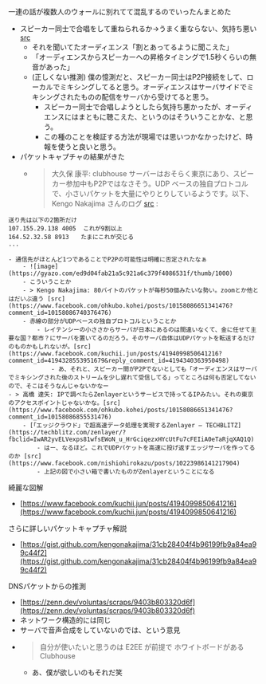 
一連の話が複数人のウォールに別れてて混乱するのでいったんまとめた

- スピーカー同士で合唱をして重ねられるか→うまく重ならない、気持ち悪い [src](https://www.facebook.com/nishiohirokazu/posts/10223981308457088?comment_id=10223983418149829)
    - それを聞いてたオーディエンス「割とあってるように聞こえた」
    - 「オーディエンスからスピーカーへの昇格タイミングで1.5秒くらいの無音があった」
    - (正しくない推測) 僕の憶測だと、スピーカー同士はP2P接続をして、ローカルでミキシングしてると思う。オーディエンスはサーバサイドでミキシングされたものの配信をサーバから受けてると思う。
        - スピーカー同士で合唱しようとしたら気持ち悪かったが、オーディエンスにはまともに聴こえた、というのはそういうことかな、と思う。
        - この種のことを検証する方法が現場では思いつかなかったけど、時報を使うと良いと思う。
- パケットキャプチャの結果がきた
    - > 大久保 康平: clubhouse サーバーはおそらく東京にあり、スピーカー参加中もP2Pではなさそう。UDP ベースの独自プロトコルで、小さいパケットを大量にやりとりしているようです。以下、 Kengo Nakajima さんのログ [src](https://facebook.com/ohkubo.kohei/posts/10158086651341476)
:

```
送り先は以下の2箇所だけ
107.155.29.138 4005  これが9割以上
164.52.32.58 8913　　たまにこれが交じる
...
```

    - 通信先がほとんど1つであることでP2Pの可能性は明確に否定されたなぁ
        - ![image](https://gyazo.com/ed9d04fab21a5c921a6c379f4086531f/thumb/1000)
        - こういうことか
        - > Kengo Nakajima: 80バイトのパケットが毎秒50個みたいな勢い。zoomとか他とはだいぶ違う [src](https://www.facebook.com/ohkubo.kohei/posts/10158086651341476?comment_id=10158086740376476)
        - 赤線の部分がUDPベースの独自プロトコルということか
            - レイテンシーの小ささからサーバが日本にあるのは間違いなくて、金に任せて主要な国？都市？にサーバを置いてるのだろう。そのサーバ自体はUDPパケットを転送するだけのものかもしれないが。[src](https://www.facebook.com/kuchii.jun/posts/4194099850641216?comment_id=4194328553951679&reply_comment_id=4194340363950498)
                - あ、それと、スピーカー間がP2Pでないとしても「オーディエンスはサーバでミキシングされた後のストリームを少し遅れて受信してる」ってところは何も否定してないので、そこはそうなんじゃないかなー
    - > 高橋 達矢: IPで調べたらZenlayerというサービスで持ってるIPみたい。それの東京のアクセスポイントじゃないかな。[src](https://www.facebook.com/ohkubo.kohei/posts/10158086651341476?comment_id=10158086855531476)
        - [「エッジクラウド」で超高速データ処理を実現するZenlayer – TECHBLITZ](https://techblitz.com/zenlayer/?fbclid=IwAR2yvELVexps81wfsEWoN_u_HrGciqezxHYcUtFu7cFEIiA0eTaRjqXAQ1Q)
            - はー、なるほど。これでUDPパケットを高速に投げ返すエッジサーバを作ってるのか [src](https://www.facebook.com/nishiohirokazu/posts/10223986141217904)
            - 上記の図で小さい箱で書いたものがZenlayerということになる

綺麗な図解
- [https://www.facebook.com/kuchii.jun/posts/4194099850641216](https://www.facebook.com/kuchii.jun/posts/4194099850641216)

さらに詳しいパケットキャプチャ解説
- [https://gist.github.com/kengonakajima/31cb28404f4b96199fb9a84ea99c44f2](https://gist.github.com/kengonakajima/31cb28404f4b96199fb9a84ea99c44f2)

DNSパケットからの推測
- [https://zenn.dev/voluntas/scraps/9403b803320d6f](https://zenn.dev/voluntas/scraps/9403b803320d6f)
- ネットワーク構造的には同じ
- サーバで音声合成をしていないのでは、という意見
- > 自分が使いたいと思うのは E2EE が前提で ホワイトボードがある Clubhouse
    - あ、僕が欲しいのもそれだ笑
